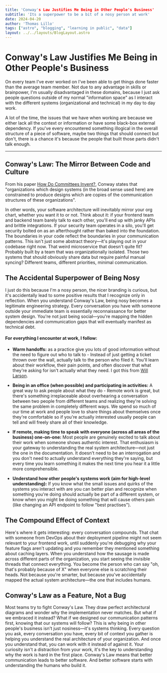 ```yaml
---
title: 'Conway's Law Justifies Me Being in Other People's Business'
subtitle: 'Its a superpower to be a bit of a nosy person at work'
date: 2024-04-20
author: 'Thomas Lillo'
tags: ["astro", "blogging", "learning in public", "data"]
layout: ../../layouts/BlogLayout.astro
---
```


# Conway's Law Justifies Me Being in Other People's Business

On every team I've ever worked on I've been able to get things done faster than the average team member. Not due to any advantage in skills or brainpower, I'm usually disadvantaged in these domains, because I just ask people questions outside of my normal "information space" as I interact with the different systems (organizational and technical) in my day to day work.

A lot of the time, the issues that we have when working are because we either lack all the context or information or have some black-box external dependency. If you've every encountered something illogical in the overall structure of a piece of software, maybe two things that should connect but don't, there is a chance it's because the people that built those parts didn't talk enough.

---

## Conway's Law: The Mirror Between Code and Culture

From his paper [How Do Committees Invent?](https://www.melconway.com/Home/pdf/committees.pdf), Conway states that "organizations which design systems (in the broad sense used here) are constrained to produce designs which are copies of the communication structures of these organizations".

In other words, your software architecture will inevitably mirror your org chart, whether you want it to or not. Think about it: if your frontend team and backend team barely talk to each other, you'll end up with janky APIs and brittle integrations. If your security team operates in a silo, you'll get security bolted on as an afterthought rather than baked into the foundation. The boundaries in your code reflect the boundaries in your communication patterns. This isn't just some abstract theory—it's playing out in your codebase right now. That weird microservice that doesn't quite fit? Probably built by a team that was organizationally isolated. Those two systems that should obviously share data but require painful manual syncing? Different teams, different priorities, minimal communication.

## The Accidental Superpower of Being Nosy

I just do this because I'm a nosy person, the nicer branding is curious, but it's accidentally lead to some positive results that I recognize only in reflection. When you understand Conway's Law, being nosy becomes a legitimate engineering strategy. Every conversation you have with someone outside your immediate team is essentially reconnaissance for better system design. You're not just being social—you're mapping the hidden dependencies and communication gaps that will eventually manifest as technical debt.

#### For everything I encounter at work, I follow:

- **Warm handoffs:** as a practice give you lots of good information without the need to figure out who to talk to - Instead of just getting a ticket thrown over the wall, actually talk to the person who filed it. You'll learn about their workflow, their pain points, and often discover that what they're asking for isn't actually what they need. I got this from [Will Larson](https://lethain.com/no-wrong-doors).

- **Being in an office (when possible) and participating in activities:** A great way to ask people about what they do - Remote work is great, but there's something irreplaceable about overhearing a conversation between two people from different teams and realizing they're solving the same problem in completely different ways. We spend so much of our time at work and people love to share things about themselves once they're comfortable so if you're actually interested usually people can tell and will freely share all of their knowledge.

- **If remote, making time to speak with everyone (across all areas of the business) one-on-one:** Most people are genuinely excited to talk about their work when someone shows authentic interest. That enthusiasm is your gateway to understanding the real system architecture—not just the one in the documentation. It doesn't need to be an interrogation and you don't need to actually understand everything they're saying, but every time you learn something it makes the next time you hear it a little more comprehensible.

- **Understand how other people's systems work (aim for high-level understanding):** If you know what the small issues and quirks of the systems you interact with are you can better plan and recognize when something you're doing should actually be part of a different system, or know when you might be doing something that will cause others pain (like changing an API endpoint to follow "best practises").

## The Compound Effect of Context

Here's where it gets interesting: every conversation compounds. That chat with someone from DevOps about their deployment pipeline might not seem relevant to your frontend work, until suddenly you're debugging why your feature flags aren't updating and you remember they mentioned something about caching layers.
When you understand how the sausage is made across different parts of the organization, you start seeing the invisible threads that connect everything. You become the person who can say "oh, that's probably because of X" when everyone else is scratching their heads. Not because you're smarter, but because you've accidentally mapped the actual system architecture—the one that includes humans.

## Conway's Law as a Feature, Not a Bug

Most teams try to fight Conway's Law. They draw perfect architectural diagrams and wonder why the implementation never matches. But what if we embraced it instead? What if we designed our communication patterns first, knowing that our systems will follow?
This is why being in other people's business isn't just nosiness—it's systems thinking. Every question you ask, every conversation you have, every bit of context you gather is helping you understand the real architecture of your organization. And once you understand that, you can work with it instead of against it.
Your curiosity isn't a distraction from your work, it's the key to understanding why the work is hard in the first place.
Conway's Law means that better communication leads to better software. And better software starts with understanding the humans who build it.
